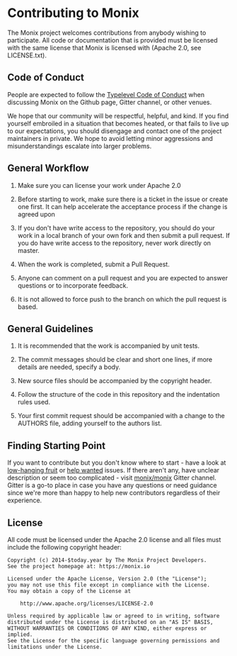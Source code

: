 # Contributing to Monix

The Monix project welcomes contributions from anybody wishing to participate.
All code or documentation that is provided must be licensed with the same
license that Monix is licensed with (Apache 2.0, see LICENSE.txt).

## Code of Conduct

People are expected to follow the [Typelevel Code of Conduct](https://typelevel.org/conduct.html)
when discussing Monix on the Github page, Gitter channel, or other venues.

We hope that our community will be respectful, helpful, and kind. If you find 
yourself embroiled in a situation that becomes heated, or that fails to live up 
to our expectations, you should disengage and contact one of the project maintainers 
in private. We hope to avoid letting minor aggressions and misunderstandings 
escalate into larger problems.

## General Workflow

1. Make sure you can license your work under Apache 2.0 

2. Before starting to work, make sure there is a ticket in the issue
   or create one first. It can help accelerate the acceptance process
   if the change is agreed upon

3. If you don't have write access to the repository, you should do
   your work in a local branch of your own fork and then submit a pull
   request. If you do have write access to the repository, never work
   directly on master.

4. When the work is completed, submit a Pull Request.

5. Anyone can comment on a pull request and you are expected to
   answer questions or to incorporate feedback.

6. It is not allowed to force push to the branch on which the pull
   request is based.

## General Guidelines

1. It is recommended that the work is accompanied by unit tests.

2. The commit messages should be clear and short one lines, if more
   details are needed, specify a body.

3. New source files should be accompanied by the copyright header.

4. Follow the structure of the code in this repository and the
   indentation rules used.

5. Your first commit request should be accompanied with a change to
   the AUTHORS file, adding yourself to the authors list.
   
## Finding Starting Point

If you want to contribute but you don't know where to start - have a look at [low-hanging fruit](https://github.com/monix/monix/issues?q=is%3Aopen+is%3Aissue+label%3A%22low-hanging+fruit%22) or [help wanted](https://github.com/monix/monix/issues?q=is%3Aopen+is%3Aissue+label%3A%22help+wanted%22) issues.
If there aren't any, have unclear description or seem too complicated - visit [monix/monix](https://gitter.im/monix/monix) Gitter channel.
Gitter is a go-to place in case you have any questions or need guidance since we're more than happy to help new contributors regardless of their experience.
   
## License

All code must be licensed under the Apache 2.0 license and all files 
must include the following copyright header:

```
Copyright (c) 2014-$today.year by The Monix Project Developers.
See the project homepage at: https://monix.io

Licensed under the Apache License, Version 2.0 (the "License");
you may not use this file except in compliance with the License.
You may obtain a copy of the License at

    http://www.apache.org/licenses/LICENSE-2.0

Unless required by applicable law or agreed to in writing, software
distributed under the License is distributed on an "AS IS" BASIS,
WITHOUT WARRANTIES OR CONDITIONS OF ANY KIND, either express or implied.
See the License for the specific language governing permissions and
limitations under the License.
```